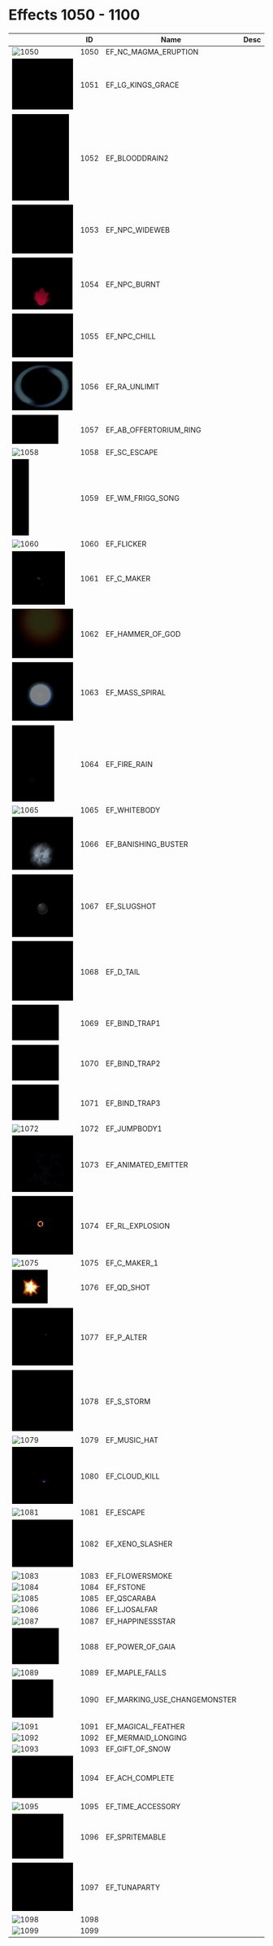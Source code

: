 # Effects 1050 - 1100

|    | ID | Name | Desc |
|----|----|------|------|
| ![1050](../imgs/1050-1100/1050.gif) | 1050 | EF_NC_MAGMA_ERUPTION |  |
| ![1051](../imgs/1050-1100/1051.gif) | 1051 | EF_LG_KINGS_GRACE |  |
| ![1052](../imgs/1050-1100/1052.gif) | 1052 | EF_BLOODDRAIN2 |  |
| ![1053](../imgs/1050-1100/1053.gif) | 1053 | EF_NPC_WIDEWEB |  |
| ![1054](../imgs/1050-1100/1054.gif) | 1054 | EF_NPC_BURNT |  |
| ![1055](../imgs/1050-1100/1055.gif) | 1055 | EF_NPC_CHILL |  |
| ![1056](../imgs/1050-1100/1056.gif) | 1056 | EF_RA_UNLIMIT |  |
| ![1057](../imgs/1050-1100/1057.gif) | 1057 | EF_AB_OFFERTORIUM_RING |  |
| ![1058](../imgs/1050-1100/1058.gif) | 1058 | EF_SC_ESCAPE |  |
| ![1059](../imgs/1050-1100/1059.gif) | 1059 | EF_WM_FRIGG_SONG |  |
| ![1060](../imgs/1050-1100/1060.gif) | 1060 | EF_FLICKER |  |
| ![1061](../imgs/1050-1100/1061.gif) | 1061 | EF_C_MAKER |  |
| ![1062](../imgs/1050-1100/1062.gif) | 1062 | EF_HAMMER_OF_GOD |  |
| ![1063](../imgs/1050-1100/1063.gif) | 1063 | EF_MASS_SPIRAL |  |
| ![1064](../imgs/1050-1100/1064.gif) | 1064 | EF_FIRE_RAIN |  |
| ![1065](../imgs/1050-1100/1065.gif) | 1065 | EF_WHITEBODY |  |
| ![1066](../imgs/1050-1100/1066.gif) | 1066 | EF_BANISHING_BUSTER |  |
| ![1067](../imgs/1050-1100/1067.gif) | 1067 | EF_SLUGSHOT |  |
| ![1068](../imgs/1050-1100/1068.gif) | 1068 | EF_D_TAIL |  |
| ![1069](../imgs/1050-1100/1069.gif) | 1069 | EF_BIND_TRAP1 |  |
| ![1070](../imgs/1050-1100/1070.gif) | 1070 | EF_BIND_TRAP2 |  |
| ![1071](../imgs/1050-1100/1071.gif) | 1071 | EF_BIND_TRAP3 |  |
| ![1072](../imgs/1050-1100/1072.gif) | 1072 | EF_JUMPBODY1 |  |
| ![1073](../imgs/1050-1100/1073.gif) | 1073 | EF_ANIMATED_EMITTER |  |
| ![1074](../imgs/1050-1100/1074.gif) | 1074 | EF_RL_EXPLOSION |  |
| ![1075](../imgs/1050-1100/1075.gif) | 1075 | EF_C_MAKER_1 |  |
| ![1076](../imgs/1050-1100/1076.gif) | 1076 | EF_QD_SHOT |  |
| ![1077](../imgs/1050-1100/1077.gif) | 1077 | EF_P_ALTER |  |
| ![1078](../imgs/1050-1100/1078.gif) | 1078 | EF_S_STORM |  |
| ![1079](../imgs/1050-1100/1079.gif) | 1079 | EF_MUSIC_HAT |  |
| ![1080](../imgs/1050-1100/1080.gif) | 1080 | EF_CLOUD_KILL |  |
| ![1081](../imgs/1050-1100/1081.gif) | 1081 | EF_ESCAPE |  |
| ![1082](../imgs/1050-1100/1082.gif) | 1082 | EF_XENO_SLASHER |  |
| ![1083](../imgs/1050-1100/1083.gif) | 1083 | EF_FLOWERSMOKE |  |
| ![1084](../imgs/1050-1100/1084.gif) | 1084 | EF_FSTONE |  |
| ![1085](../imgs/1050-1100/1085.gif) | 1085 | EF_QSCARABA |  |
| ![1086](../imgs/1050-1100/1086.gif) | 1086 | EF_LJOSALFAR |  |
| ![1087](../imgs/1050-1100/1087.gif) | 1087 | EF_HAPPINESSSTAR |  |
| ![1088](../imgs/1050-1100/1088.gif) | 1088 | EF_POWER_OF_GAIA |  |
| ![1089](../imgs/1050-1100/1089.gif) | 1089 | EF_MAPLE_FALLS |  |
| ![1090](../imgs/1050-1100/1090.gif) | 1090 | EF_MARKING_USE_CHANGEMONSTER |  |
| ![1091](../imgs/1050-1100/1091.gif) | 1091 | EF_MAGICAL_FEATHER |  |
| ![1092](../imgs/1050-1100/1092.gif) | 1092 | EF_MERMAID_LONGING |  |
| ![1093](../imgs/1050-1100/1093.gif) | 1093 | EF_GIFT_OF_SNOW |  |
| ![1094](../imgs/1050-1100/1094.gif) | 1094 | EF_ACH_COMPLETE |  |
| ![1095](../imgs/1050-1100/1095.gif) | 1095 | EF_TIME_ACCESSORY |  |
| ![1096](../imgs/1050-1100/1096.gif) | 1096 | EF_SPRITEMABLE |  |
| ![1097](../imgs/1050-1100/1097.gif) | 1097 | EF_TUNAPARTY |  |
| ![1098](../imgs/1050-1100/1098.gif) | 1098 |  | |
| ![1099](../imgs/1050-1100/1099.gif) | 1099 |  | |
